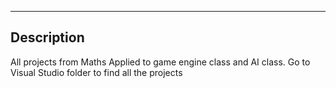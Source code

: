 ---

## Description
All projects from Maths Applied to game engine class and AI class.
Go  to Visual Studio folder to find all the projects





